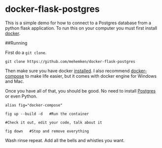 # docker-flask-postgres

This is a simple demo for how to connect to a Postgres database from a python flask application. To run this on your computer you must first install [docker](https://docs.docker.com/engine/installation/).

##Running

First do a ```git clone```.

    git clone https://github.com/mehemken/docker-flask-postgres

Then make sure you have docker [installed](https://docs.docker.com/engine/installation/). I also recommend [docker-compose](https://docs.docker.com/compose/install/) to make life easier, but it comes with docker engine for Windows and Mac.

Once you have all of that, you should be good. No need to install [Postgres](https://www.postgresql.org/) or even Python.

```
alias fig="docker-compose"

fig up --build -d   #Run the container

#Check it out, edit your code, talk about it

fig down   #Stop and remove everything
```

Wash rinse repeat. Add all the bells and whistles you want.

